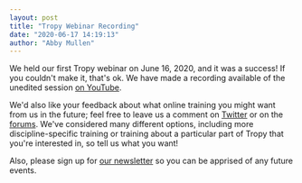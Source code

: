 ```yaml
---
layout: post
title: "Tropy Webinar Recording"
date: "2020-06-17 14:19:13"
author: "Abby Mullen"
---
```


We held our first Tropy webinar on June 16, 2020, and it was a success! If you couldn't make it, that's ok. We have made a recording available of the unedited session [on YouTube](https://youtu.be/jWjP90EWHkQ).

We'd also like your feedback about what online training you might want from us in the future; feel free to leave us a comment on [Twitter](https://twitter.com/tropy) or on the [forums](https://forums.tropy.org/). We've considered many different options, including more discipline-specific training or training about a particular part of Tropy that you're interested in, so tell us what you want!

Also, please sign up for [our newsletter](https://buttondown.email/tropy) so you can be apprised of any future events.
